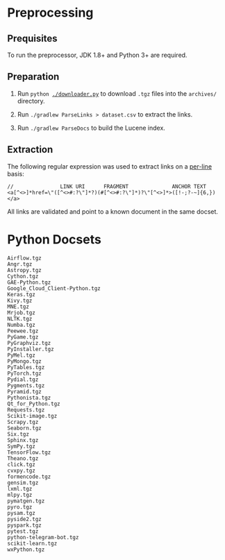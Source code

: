 # Preprocessing

## Prequisites

To run the preprocessor, JDK 1.8+ and Python 3+ are required.

## Preparation

1. Run `python `[`./downloader.py`](https://github.com/breandan/tracelink/blob/master/preprocessing/downloader.py) to download `.tgz` files into the `archives/` directory.

2. Run `./gradlew ParseLinks > dataset.csv` to extract the links.

3. Run `./gradlew ParseDocs` to build the Lucene index.

## Extraction

The following regular expression was used to extract links on a [per-line](https://github.com/breandan/tracelink/blob/69d3207f1ed67520f32ca8c1670cbcd40970b897/preprocessing/src/main/kotlin/ParseLinks.kt#L63) basis:

```regex
//               LINK URI      FRAGMENT              ANCHOR TEXT
<a[^<>]*href=\"([^<>#:?\"]*?)(#[^<>#:?\"]*)?\"[^<>]*>([!-;?-~]{6,})</a>
```

All links are validated and point to a known document in the same docset.

# Python Docsets

```
Airflow.tgz
Angr.tgz
Astropy.tgz
Cython.tgz
GAE-Python.tgz
Google_Cloud_Client-Python.tgz
Keras.tgz
Kivy.tgz
MNE.tgz
Mrjob.tgz
NLTK.tgz
Numba.tgz
Peewee.tgz
PyGame.tgz
PyGraphviz.tgz
PyInstaller.tgz
PyMel.tgz
PyMongo.tgz
PyTables.tgz
PyTorch.tgz
Pydial.tgz
Pygments.tgz
Pyramid.tgz
Pythonista.tgz
Qt_for_Python.tgz
Requests.tgz
Scikit-image.tgz
Scrapy.tgz
Seaborn.tgz
Six.tgz
Sphinx.tgz
SymPy.tgz
TensorFlow.tgz
Theano.tgz
click.tgz
cvxpy.tgz
formencode.tgz
gensim.tgz
lxml.tgz
mlpy.tgz
pymatgen.tgz
pyro.tgz
pysam.tgz
pyside2.tgz
pyspark.tgz
pytest.tgz
python-telegram-bot.tgz
scikit-learn.tgz
wxPython.tgz
```